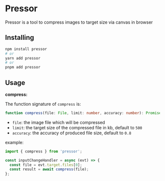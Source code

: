 # Pressor

Pressor is a tool to compress images to target size via canvas in browser

## Installing

```sh
npm install pressor
# or
yarn add pressor
# or
pnpm add pressor
```

## Usage

**compress:**

The function signature of `compress` is:

```ts
function compress(file: File, limit: number, accuracy: number): Promise<File>;
```

- `file`: the image file which will be compressed
- `limit`: the target size of the compressed file in kb, default to `500`
- `accuracy`: the accuracy of produced file size, default to `0.8`

example:

```ts
import { compress } from 'pressor';

const inputChangeHandler = async (evt) => {
  const file = evt.target.files[0];
  const result = await compress(file);
};
```
